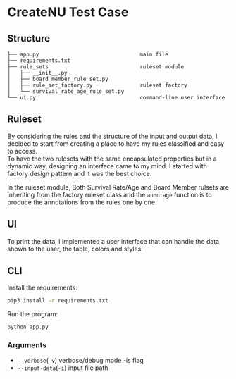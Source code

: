 # CreateNU Test Case

## Structure

```
├── app.py                                main file
├── requirements.txt
├── rule_sets                             ruleset module
│   ├── __init__.py
│   ├── board_member_rule_set.py
│   ├── rule_set_factory.py               ruleset factory
│   └── survival_rate_age_rule_set.py
└── ui.py                                 command-line user interface
```

## Ruleset

By considering the rules and the structure of the input and output data, I decided to start from creating a place to have my rules classified and easy to access.  
To have the two rulesets with the same encapsulated properties but in a dynamic way, designing an interface came to my mind. I started with factory design pattern and it was the best choice. 

In the ruleset module, Both Survival Rate/Age and Board Member rulsets are inheriting from the factory ruleset class and the `annotage` function is to produce the annotations from the rules one by one.

## UI
To print the data, I implemented a user interface that can handle the data shown to the user, the table, colors and styles.

## CLI

Install the requirements:

```sh
pip3 install -r requirements.txt
```

Run the program:

```sh
python app.py
```

### Arguments

- `--verbose`(`-v`) verbose/debug mode -is flag
- `--input-data`(`-i`) input file path
